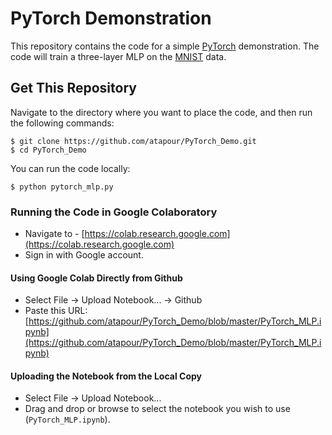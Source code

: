 # PyTorch Demonstration

This repository contains the code for a simple [PyTorch](https://pytorch.org/) demonstration. The code will train a three-layer MLP on the [MNIST](http://yann.lecun.com/exdb/mnist/) data.

## Get This Repository

Navigate to the directory where you want to place the code, and then run the following commands:

```
$ git clone https://github.com/atapour/PyTorch_Demo.git
$ cd PyTorch_Demo
```

You can run the code locally:

```
$ python pytorch_mlp.py
```

### Running the Code in Google Colaboratory

 - Navigate to - [https://colab.research.google.com](https://colab.research.google.com)
 - Sign in with Google account.

#### Using Google Colab Directly from Github
- Select File -> Upload Notebook... -> Github
- Paste this URL: [https://github.com/atapour/PyTorch_Demo/blob/master/PyTorch_MLP.ipynb](https://github.com/atapour/PyTorch_Demo/blob/master/PyTorch_MLP.ipynb)

#### Uploading the Notebook from the Local Copy

 - Select File -> Upload Notebook...
 - Drag and drop or browse to select the notebook you wish to use (`PyTorch_MLP.ipynb`).

